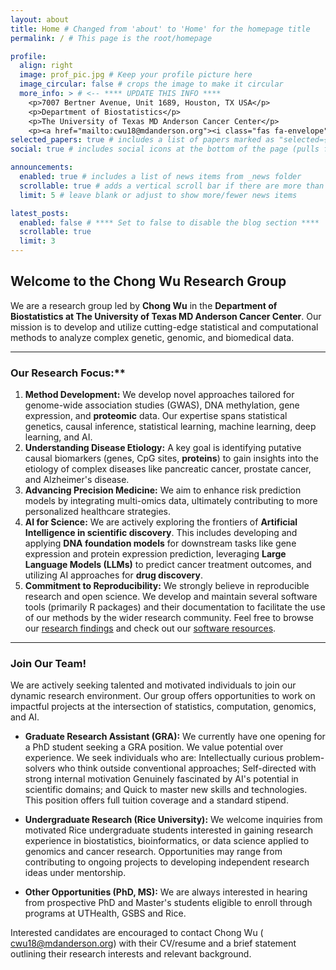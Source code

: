 ```yaml
---
layout: about
title: Home # Changed from 'about' to 'Home' for the homepage title
permalink: / # This page is the root/homepage

profile:
  align: right
  image: prof_pic.jpg # Keep your profile picture here
  image_circular: false # crops the image to make it circular
  more_info: > # <-- **** UPDATE THIS INFO ****
    <p>7007 Bertner Avenue, Unit 1689, Houston, TX USA</p> 
    <p>Department of Biostatistics</p>
    <p>The University of Texas MD Anderson Cancer Center</p>
    <p><a href="mailto:cwu18@mdanderson.org"><i class="fas fa-envelope"></i> cwu18@mdanderson.org</a></p>    
selected_papers: true # includes a list of papers marked as "selected={true}"
social: true # includes social icons at the bottom of the page (pulls from _config.yml)

announcements:
  enabled: true # includes a list of news items from _news folder
  scrollable: true # adds a vertical scroll bar if there are more than 3 news items
  limit: 5 # leave blank or adjust to show more/fewer news items

latest_posts:
  enabled: false # **** Set to false to disable the blog section ****
  scrollable: true
  limit: 3
---
```


## Welcome to the Chong Wu Research Group

We are a research group led by **Chong Wu** in the **Department of Biostatistics at The University of Texas MD Anderson Cancer Center**. Our mission is to develop and utilize cutting-edge statistical and computational methods to analyze complex genetic, genomic, and biomedical data. 

---
### Our Research Focus:**

1. **Method Development:** We develop novel approaches tailored for genome-wide association studies (GWAS), DNA methylation, gene expression, and **proteomic** data. Our expertise spans statistical genetics, causal inference, statistical learning, machine learning, deep learning, and AI.
2. **Understanding Disease Etiology:** A key goal is identifying putative causal biomarkers (genes, CpG sites, **proteins**) to gain insights into the etiology of complex diseases like pancreatic cancer, prostate cancer, and Alzheimer's disease.
3. **Advancing Precision Medicine:** We aim to enhance risk prediction models by integrating multi-omics data, ultimately contributing to more personalized healthcare strategies.
4. **AI for Science:** We are actively exploring the frontiers of **Artificial Intelligence in scientific discovery**. This includes developing and applying **DNA foundation models** for downstream tasks like gene expression and protein expression prediction, leveraging **Large Language Models (LLMs)** to predict cancer treatment outcomes, and utilizing AI approaches for **drug discovery**.
5. **Commitment to Reproducibility:** We strongly believe in reproducible research and open science. We develop and maintain several software tools (primarily R packages) and their documentation to facilitate the use of our methods by the wider research community. Feel free to browse our [research findings](/publications/) and check out our [software resources](/software/).


---
### Join Our Team!

We are actively seeking talented and motivated individuals to join our dynamic research environment. Our group offers opportunities to work on impactful projects at the intersection of statistics, computation, genomics, and AI.

*   **Graduate Research Assistant (GRA):** We currently have one opening for a PhD student seeking a GRA position. We value potential over experience. We seek individuals who are: Intellectually curious problem-solvers who think outside conventional approaches; Self-directed with strong internal motivation
Genuinely fascinated by AI's potential in scientific domains; and Quick to master new skills and technologies. This position offers full tuition coverage and a standard stipend.

*   **Undergraduate Research (Rice University):** We welcome inquiries from motivated Rice undergraduate students interested in gaining research experience in biostatistics, bioinformatics, or data science applied to genomics and cancer research. Opportunities may range from contributing to ongoing projects to developing independent research ideas under mentorship.

*   **Other Opportunities (PhD, MS):** We are always interested in hearing from prospective PhD and Master's students eligible to enroll through programs at UTHealth,  GSBS and Rice.

Interested candidates are encouraged to contact Chong Wu (<a href="mailto:cwu18@mdanderson.org"><i class="fas fa-envelope"></i> cwu18@mdanderson.org</a>) with their CV/resume and a brief statement outlining their research interests and relevant background.